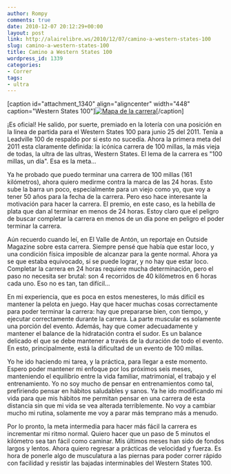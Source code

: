```yaml
---
author: Rompy
comments: true
date: 2010-12-07 20:12:29+00:00
layout: post
link: http://alairelibre.ws/2010/12/07/camino-a-western-states-100
slug: camino-a-western-states-100
title: Camino a Western States 100
wordpress_id: 1339
categories:
- Correr
tags:
- ultra
---
```


[caption id="attachment_1340" align="aligncenter" width="448" caption="Western States 100"][![Mapa de la carrera](http://alairelibre.ws/wp-content/uploads/2010/12/wstrailgraphic-1024x671.jpg)](http://alairelibre.ws/wp-content/uploads/2010/12/wstrailgraphic.jpg)[/caption]

¡Es oficial! He salido, por suerte, premiado en la lotería con una posición en la linea de partida para el Western States 100 para junio 25 del 2011. Tenía a Leadville 100 de respaldo por si esto no sucedía. Ahora la primera meta del 2011 esta claramente definida: la icónica carrera de 100 millas, la más vieja de todas, la ultra de las ultras, Western States. El lema de la carrera es "100 millas, un día". Esa es la meta...

Ya he probado que puedo terminar una carrera de 100 millas (161 kilómetros), ahora quiero medirme contra la marca de las 24 horas. Esto sube la barra un poco, especialmente para un viejo como yo, que voy a tener 50 años para la fecha de la carrera. Pero eso hace interesante la motivación para hacer la carrera. El premio, en este caso, es la hebilla de plata que dan al terminar en menos de 24 horas. Estoy claro que el peligro de buscar completar la carrera en menos de un día pone en peligro el poder terminar la carrera.

Aún recuerdo cuando leí, en El Valle de Antón, un reportaje en Outside Magazine sobre esta carrera. Siempre pensé que había que estar loco, y una condición física imposible de alcanzar para la gente normal. Ahora ya se que estaba equivocado, sí se puede lograr, y no hay que estar loco. Completar la carrera en 24 horas requiere mucha determinación, pero el paso no necesita ser brutal: son 4 recorridos de 40 kilómetros en 6 horas cada uno. Eso no es tan, tan difícil...

En mi experiencia, que es poca en estos menesteres, lo más difícil es mantener la pelota en juego. Hay que hacer muchas cosas correctamente para poder terminar la carrera: hay que prepararse bien, con tiempo, y ejecutar correctamente durante la carrera. La parte muscular es solamente una porción del evento. Además, hay que comer adecuadamente y mantener el balance de la hidratación contra el sudor. Es un balance delicado el que se debe mantener a través de la duración de todo el evento. En esto, principalmente, está la dificultad de un evento de 100 millas.

Yo he ido haciendo mi tarea, y la práctica, para llegar a este momento. Espero poder mantener mi enfoque por los próximos seis meses, manteniendo el equilibrio entre la vida familiar, matrimonial, el trabajo y el entrenamiento. Yo no soy mucho de pensar en entrenamientos como tal, prefiriendo pensar en hábitos saludables y sanos. Ya he ido modificando mi vida para que mis hábitos me permitan pensar en una carrera de esta distancia sin que mi vida se vea alterada terriblemente. No voy a cambiar mucho mi rutina, solamente me voy a parar más temprano más a menudo.

Por lo pronto, la meta intermedia para hacer más fácil la carrera es incrementar mi ritmo normal. Quiero hacer que un paso de 5 minutos el kilómetro sea tan fácil como caminar. Mis últimos meses han sido de fondos largos y lentos. Ahora quiero regresar a prácticas de velocidad y fuerza. Es hora de ponerle algo de musculatura a las piernas para poder correr rápido con facilidad y resistir las bajadas interminables del Western States 100.
